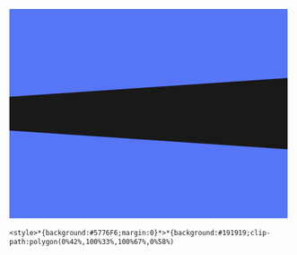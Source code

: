 ![#113](./img/113.png)

```
<style>*{background:#5776F6;margin:0}*>*{background:#191919;clip-path:polygon(0%42%,100%33%,100%67%,0%58%)
```